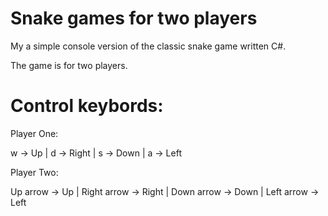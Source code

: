 # Snake games for two players
My a simple console version of the classic snake game written C#.

The game is for two players.
# Control keybords:
Player One:

w -> Up | d -> Right | s -> Down | a -> Left

Player Two:

Up arrow -> Up | Right arrow -> Right | Down arrow -> Down | Left arrow -> Left
